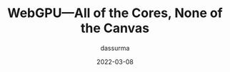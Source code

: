 ---
author: dassurma
date: 2022-03-08
tags:
  - apis
  - rendering
target_url: https://surma.dev/things/webgpu/
title: WebGPU—All of the Cores, None of the Canvas
---